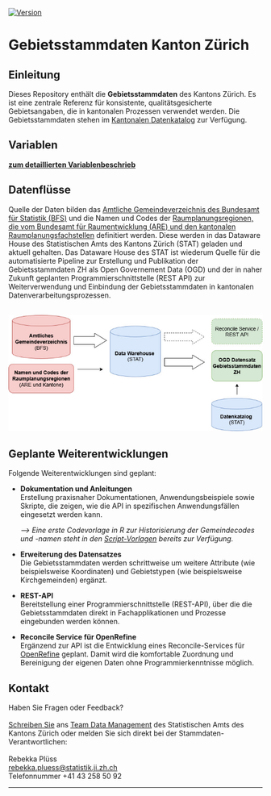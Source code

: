 [![Version](https://img.shields.io/badge/version-1.0.0-green.svg)](https://github.com/statistikZH/gebietsstammdaten_zh) 

# Gebietsstammdaten Kanton Zürich

## Einleitung

Dieses Repository enthält die **Gebietsstammdaten** des Kantons Zürich. Es ist eine zentrale Referenz für konsistente, qualitätsgesicherte Gebietsangaben, die in kantonalen Prozessen verwendet werden.
Die Gebietsstammdaten stehen im [Kantonalen Datenkatalog](https://www.zh.ch/de/politik-staat/statistik-daten/datenkatalog.html#/datasets/3082@statistisches-amt-kanton-zuerich) zur Verfügung.


## Variablen

[**zum detaillierten Variablenbeschrieb**](Variablen.md)


## Datenflüsse

Quelle der Daten bilden das [Amtliche Gemeindeverzeichnis des Bundesamt für Statistik (BFS)](https://www.bfs.admin.ch/bfs/de/home/statistiken/querschnittsthemen/raeumliche-analysen/raeumliche-gliederungen/regionalpolitische-gliederungen.html) und die Namen und Codes der [Raumplanungsregionen, die vom Bundesamt für Raumentwicklung (ARE) und den kantonalen Raumplanungsfachstellen](https://www.bfs.admin.ch/bfs/de/home/statistiken/querschnittsthemen/raeumliche-analysen/raeumliche-gliederungen/regionalpolitische-gliederungen.html) definitiert werden. Diese werden in das Dataware House des Statistischen Amts des Kantons Zürich (STAT) geladen und aktuell gehalten. Das Dataware House des STAT ist wiederum Quelle für die automatisierte Pipeline zur Erstellung und Publikation der Gebietsstammdaten ZH als Open Governement Data (OGD) und der in naher Zukunft geplanten Programmierschnittstelle (REST API) zur Weiterverwendung und Einbindung der Gebietsstammdaten in kantonalen Datenverarbeitungsprozessen. 
<div align="center"><br> 
<img src="Gebietsstammdaten_DF.jpg" alt="Datenflüsse Gebietsstammdaten" width="600">
<br> </div>

## Geplante Weiterentwicklungen 

Folgende Weiterentwicklungen sind geplant:

- **Dokumentation und Anleitungen**  
  Erstellung praxisnaher Dokumentationen, Anwendungsbeispiele sowie Skripte, die zeigen, wie die API in spezifischen Anwendungsfällen eingesetzt werden kann.

  *--> Eine erste Codevorlage in R zur Historisierung der Gemeindecodes und -namen steht in den 
  [Script-Vorlagen](script_vorlagen) bereits zur Verfügung.*

- **Erweiterung des Datensatzes**  
  Die Gebietsstammdaten werden schrittweise um weitere Attribute (wie beispielsweise Koordinaten) und Gebietstypen (wie beispielsweise Kirchgemeinden) ergänzt.
  
- **REST-API**  
  Bereitstellung einer Programmierschnittstelle (REST-API), über die die Gebietsstammdaten direkt in Fachapplikationen und Prozesse eingebunden werden können. 

- **Reconcile Service für OpenRefine**  
  Ergänzend zur API ist die Entwicklung eines Reconcile-Services für [OpenRefine](https://openrefine.org/) geplant. Damit wird die komfortable Zuordnung und Bereinigung der eigenen Daten ohne Programmierkenntnisse möglich. 


## Kontakt
Haben Sie Fragen oder Feedback? <br><br>
[Schreiben Sie](mailto:dm@statistik.ji.zh.ch) ans [Team Data Management](https://www.zh.ch/de/direktion-der-justiz-und-des-innern/statistisches-amt/data-management.html) des Statistischen Amts des Kantons Zürich
oder melden Sie sich direkt bei der Stammdaten-Verantwortlichen: <br><br>
Rebekka Plüss <br>
rebekka.pluess@statistik.ji.zh.ch <br>
Telefonnummer +41 43 258 50 92<br>

---
